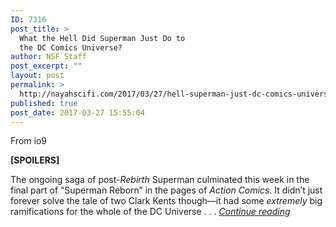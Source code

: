 ```yaml
---
ID: 7316
post_title: >
  What the Hell Did Superman Just Do to
  the DC Comics Universe?
author: NSF Staff
post_excerpt: ""
layout: post
permalink: >
  http://nayahscifi.com/2017/03/27/hell-superman-just-dc-comics-universe/
published: true
post_date: 2017-03-27 15:55:04
---
```

From io9

<strong>[SPOILERS]</strong>

The ongoing saga of post-<em>Rebirth</em> Superman culminated this week in the final part of “Superman Reborn” in the pages of <em>Action Comics</em>. It didn’t just forever solve the tale of two Clark Kents though—it had some <em>extremely</em> big ramifications for the whole of the DC Universe . . . <a href="http://io9.gizmodo.com/what-the-hell-did-superman-just-do-to-the-dc-comics-uni-1793581331?rev=1490308763261&amp;utm_campaign=socialflow_io9_twitter&amp;utm_source=io9_twitter&amp;utm_medium=socialflow"><em>Continue reading</em></a>